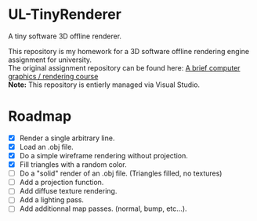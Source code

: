 # UL-TinyRenderer
A tiny software 3D offline renderer.

This repository is my homework for a 3D software offline rendering engine assignment for university.  
The original assignment repository can be found here: [A brief computer graphics / rendering course](https://github.com/ssloy/tinyrenderer)  
**Note:** This repository is entierly managed via Visual Studio.

# Roadmap
- [X] Render a single arbitrary line.  
- [X] Load an .obj file.
- [X] Do a simple wireframe rendering without projection.  
- [X] Fill triangles with a random color.  
- [ ] Do a "solid" render of an .obj file. (Triangles filled, no textures)  
- [ ] Add a projection function.  
- [ ] Add diffuse texture rendering.  
- [ ] Add a lighting pass.  
- [ ] Add additionnal map passes. (normal, bump, etc...).  
